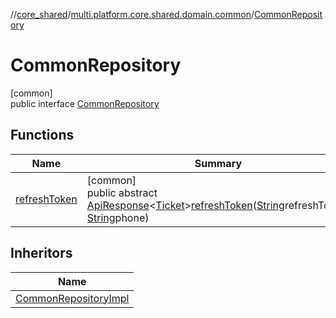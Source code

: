 //[core_shared](../../../index.md)/[multi.platform.core.shared.domain.common](../index.md)/[CommonRepository](index.md)

# CommonRepository

[common]\
public interface [CommonRepository](index.md)

## Functions

| Name | Summary |
|---|---|
| [refreshToken](refresh-token.md) | [common]<br>public abstract [ApiResponse](../../multi.platform.core.shared.data.common.network.response/-api-response/index.md)&lt;[Ticket](../../multi.platform.core.shared.domain.common.entity/-ticket/index.md)&gt;[refreshToken](refresh-token.md)([String](https://docs.oracle.com/javase/8/docs/api/java/lang/String.html)refreshToken, [String](https://docs.oracle.com/javase/8/docs/api/java/lang/String.html)phone) |

## Inheritors

| Name |
|---|
| [CommonRepositoryImpl](../../multi.platform.core.shared.data.common/-common-repository-impl/index.md) |

